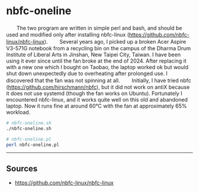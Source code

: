 # nbfc-oneline
　　The two program are written in simple perl and bash, and should be used and modified only after installing nbfc-linux (https://github.com/nbfc-linux/nbfc-linux).
　　Several years ago, I picked up a broken Acer Aspire V3-571G notebook from a recycling bin on the campus of the Dharma Drum Institute of Liberal Arts in Jinshan, New Taipei City, Taiwan. I have been using it ever since until the fan broke at the end of 2024. After replacing it with a new one which I bought on Taobao, the laptop worked ok but would shut down unexpectedly due to overheating after prolonged use. I discovered that the fan was not spinning at all.
　　Initially, I have tried nbfc (https://github.com/hirschmann/nbfc), but it did not work on antiX because it does not use systemd (though the fan works on Ubuntu). Fortunately I encountered nbfc-linux, and it works quite well on this old and abandoned laptop. Now it runs fine at around 60°C with the fan at approximately 65% workload.

```bash
# nbfc-oneline.sh
./nbfc-oneline.sh
```

```bash
# nbfc-oneline.pl
perl nbfc-oneline.pl
```

----------------------------------
## Sources
- https://github.com/nbfc-linux/nbfc-linux
